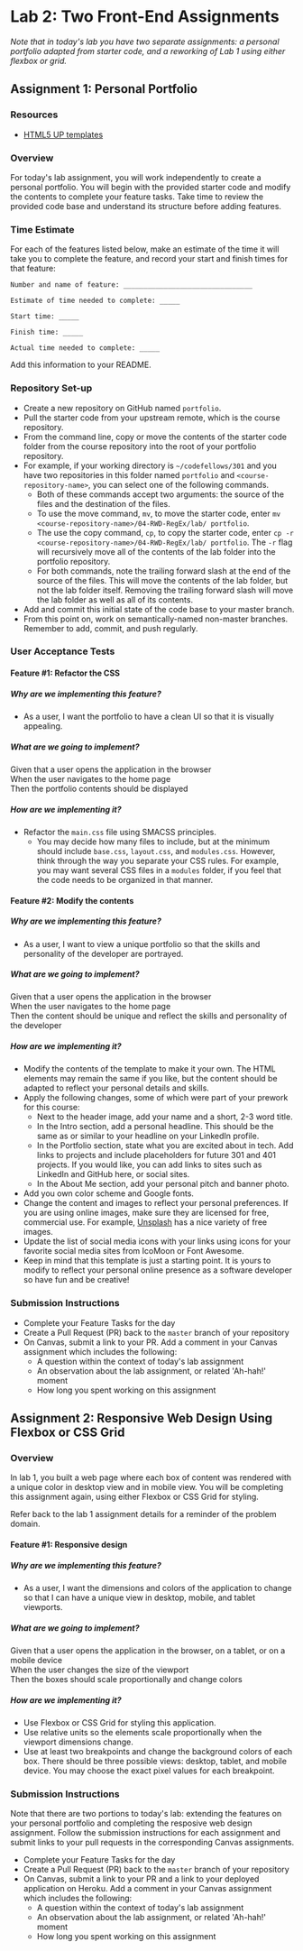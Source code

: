 # Lab 2: Two Front-End Assignments

*Note that in today's lab you have two separate assignments: a personal portfolio adapted from starter code, and a reworking of Lab 1 using either flexbox or grid.*

## Assignment 1: Personal Portfolio

### Resources

- [HTML5 UP templates](https://html5up.net/)

### Overview

For today's lab assignment, you will work independently to create a personal portfolio. You will begin with the provided starter code and modify the contents to complete your feature tasks. Take time to review the provided code base and understand its structure before adding features.

### Time Estimate

For each of the features listed below, make an estimate of the time it will take you to complete the feature, and record your start and finish times for that feature:

```
Number and name of feature: ________________________________

Estimate of time needed to complete: _____

Start time: _____

Finish time: _____

Actual time needed to complete: _____
```

Add this information to your README.

### Repository Set-up

- Create a new repository on GitHub named `portfolio`.
- Pull the starter code from your upstream remote, which is the course repository.
- From the command line, copy or move the contents of the starter code folder from the course repository into the root of your portfolio repository.
- For example, if your working directory is `~/codefellows/301` and you have two repositories in this folder named `portfolio` and `<course-repository-name>`, you can select one of the following commands. 
  - Both of these commands accept two arguments: the source of the files and the destination of the files.
  - To use the move command, `mv`, to move the starter code, enter `mv <course-repository-name>/04-RWD-RegEx/lab/ portfolio`.
  - The use the copy command, `cp`, to copy the starter code, enter `cp -r <course-repository-name>/04-RWD-RegEx/lab/ portfolio`. The `-r` flag will recursively move all of the contents of the lab folder into the portfolio repository.
  - For both commands, note the trailing forward slash at the end of the source of the files. This will move the contents of the lab folder, but not the lab folder itself. Removing the trailing forward slash will move the lab folder as well as all of its contents.
- Add and commit this initial state of the code base to your master branch.
- From this point on, work on semantically-named non-master branches. Remember to add, commit, and push regularly.

### User Acceptance Tests

#### Feature #1: Refactor the CSS 

##### Why are we implementing this feature?

- As a user, I want the portfolio to have a clean UI so that it is visually appealing.

##### What are we going to implement?

Given that a user opens the application in the browser  
When the user navigates to the home page  
Then the portfolio contents should be displayed  

##### How are we implementing it?

- Refactor the `main.css` file using SMACSS principles.
  - You may decide how many files to include, but at the minimum should include  `base.css`, `layout.css`, and `modules.css`. However, think through the way you separate your CSS rules. For example, you may want several CSS files in a `modules` folder, if you feel that the code needs to be organized in that manner.

#### Feature #2: Modify the contents

##### Why are we implementing this feature?

- As a user, I want to view a unique portfolio so that the skills and personality of the developer are portrayed.

##### What are we going to implement?

Given that a user opens the application in the browser  
When the user navigates to the home page  
Then the content should be unique and reflect the skills and personality of the developer  

##### How are we implementing it?

- Modify the contents of the template to make it your own. The HTML elements may remain the same if you like, but the content should be adapted to reflect your personal details and skills.
- Apply the following changes, some of which were part of your prework for this course:
  - Next to the header image, add your name and a short, 2-3 word title.
  - In the Intro section, add a personal headline. This should be the same as or similar to your headline on your LinkedIn profile.
  - In the Portfolio section, state what you are excited about in tech. Add links to projects and include placeholders for future 301 and 401 projects. If you would like, you can add links to sites such as LinkedIn and GitHub here, or social sites.
  - In the About Me section, add your personal pitch and banner photo. 
- Add you own color scheme and Google fonts.
- Change the content and images to reflect your personal preferences. If you are using online images, make sure they are licensed for free, commercial use. For example, [Unsplash](https://unsplash.com/) has a nice variety of free images. 
- Update the list of social media icons with your links using icons for your favorite social media sites from IcoMoon or Font Awesome.
- Keep in mind that this template is just a starting point. It is yours to modify to reflect your personal online presence as a software developer so have fun and be creative!

### Submission Instructions

- Complete your Feature Tasks for the day
- Create a Pull Request (PR) back to the `master` branch of your repository
- On Canvas, submit a link to your PR. Add a comment in your Canvas assignment which includes the following:
  - A question within the context of today's lab assignment
  - An observation about the lab assignment, or related 'Ah-hah!' moment
  - How long you spent working on this assignment

## Assignment 2: Responsive Web Design Using Flexbox or CSS Grid

### Overview

In lab 1, you built a web page where each box of content was rendered with a unique color in desktop view and in mobile view. You will be completing this assignment again, using either Flexbox or CSS Grid for styling.

Refer back to the lab 1 assignment details for a reminder of the problem domain.

#### Feature #1: Responsive design

##### Why are we implementing this feature?

- As a user, I want the dimensions and colors of the application to change so that I can have a unique view in desktop, mobile, and tablet viewports.

##### What are we going to implement?

Given that a user opens the application in the browser, on a tablet, or on a mobile device  
When the user changes the size of the viewport  
Then the boxes should scale proportionally and change colors  

##### How are we implementing it?

- Use Flexbox or CSS Grid for styling this application.
- Use relative units so the elements scale proportionally when the viewport dimensions change.
- Use at least two breakpoints and change the background colors of each box. There should be three possible views: desktop, tablet, and mobile device. You may choose the exact pixel values for each breakpoint.

### Submission Instructions

Note that there are two portions to today's lab: extending the features on your personal portfolio and completing the resposive web design assignment. Follow the submission instructions for each assignment and submit links to your pull requests in the corresponding Canvas assignments.

- Complete your Feature Tasks for the day
- Create a Pull Request (PR) back to the `master` branch of your repository
- On Canvas, submit a link to your PR and a link to your deployed application on Heroku. Add a comment in your Canvas assignment which includes the following:
  - A question within the context of today's lab assignment
  - An observation about the lab assignment, or related 'Ah-hah!' moment
  - How long you spent working on this assignment
